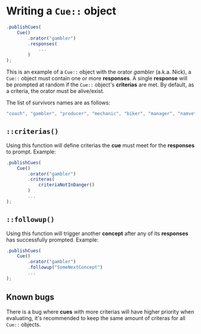 # Writing a `Cue::` object

```javascript
.publishCues(
    Cue()
        .orator("gambler")
        .responses(
            ...
        )
);
```

This is an example of a `Cue::` object with the orator *gambler* (a.k.a. Nick), a `Cue::` object must contain one or more **responses**. A single **response** will be prompted at random if the `Cue::` object's **criterias** are met. By default, as a criteria, the orator must be alive/exist.

The list of survivors names are as follows:

```javascript
"coach", "gambler", "producer", "mechanic", "biker", "manager", "namvet", "teengirl"
```

## **`::criterias()`**

Using this function will define criterias the **cue** must meet for the **responses** to prompt. Example:

```javascript
.publishCues(
    Cue()
        .orator("gambler")
        .criteras(
            criteriaNotInDanger()
        )
        ...
);
```

## **`::followup()`**

Using this function will trigger another **concept** after any of its **responses** has successfully prompted. Example:

```javascript
.publishCues(
    Cue()
        .orator("gambler")
        .followup("SomeNextConcept")
        ...
);
```

## **Known bugs**

There is a bug where **cues** with more criterias will have higher priority when evaluating, it's recommended to keep the same amount of criteras for all `Cue::` objects.
